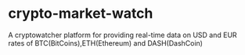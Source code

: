 # crypto-market-watch
A cryptowatcher platform for providing real-time data on USD and EUR rates of BTC(BitCoins),ETH(Ethereum) and DASH(DashCoin)
